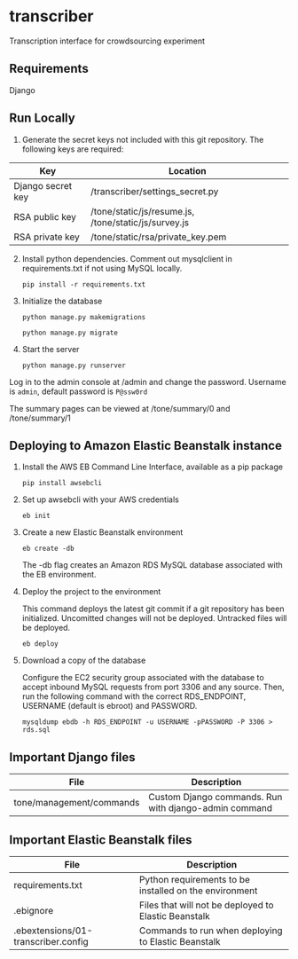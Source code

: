 # transcriber

Transcription interface for crowdsourcing experiment

## Requirements

Django

## Run Locally

1. Generate the secret keys not included with this git repository. The following keys are required:

  | Key | Location |
  |---|---|
  | Django secret key | /transcriber/settings_secret.py |
  | RSA public key | /tone/static/js/resume.js, /tone/static/js/survey.js |
  | RSA private key | /tone/static/rsa/private_key.pem |

2. Install python dependencies. Comment out mysqlclient in requirements.txt if not using MySQL locally.

   ```pip install -r requirements.txt```
   
3. Initialize the database

   ```python manage.py makemigrations```
   
   ```python manage.py migrate```

4. Start the server

   ```python manage.py runserver```

Log in to the admin console at /admin and change the password. Username is ```admin```, default password is ```P@ssw0rd```

The summary pages can be viewed at /tone/summary/0 and /tone/summary/1

## Deploying to Amazon Elastic Beanstalk instance

1. Install the AWS EB Command Line Interface, available as a pip package

   ```pip install awsebcli```

2. Set up awsebcli with your AWS credentials

   ```eb init```
   
3. Create a new Elastic Beanstalk environment

   ```eb create -db```
   
   The -db flag creates an Amazon RDS MySQL database associated with the EB environment.

4. Deploy the project to the environment

   This command deploys the latest git commit if a git repository has been initialized. Uncomitted changes will not be deployed. Untracked files will be deployed.

   ```eb deploy```
   
5. Download a copy of the database

   Configure the EC2 security group associated with the database to accept inbound MySQL requests from port 3306 and any source. Then, run the following command with the correct RDS_ENDPOINT, USERNAME (default is ebroot) and PASSWORD.

   ```mysqldump ebdb -h RDS_ENDPOINT -u USERNAME -pPASSWORD -P 3306 > rds.sql```

## Important Django files

| File | Description |
|---|---|
| tone/management/commands | Custom Django commands. Run with django-admin command |

## Important Elastic Beanstalk files

| File | Description |
|---|---|
| requirements.txt | Python requirements to be installed on the environment |
| .ebignore | Files that will not be  deployed to Elastic Beanstalk |
| .ebextensions/01-transcriber.config | Commands to run when deploying to Elastic Beanstalk |
